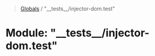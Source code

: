 > [Globals](../README.md) / "\_\_tests\_\_/injector-dom.test"

# Module: "\_\_tests\_\_/injector-dom.test"
